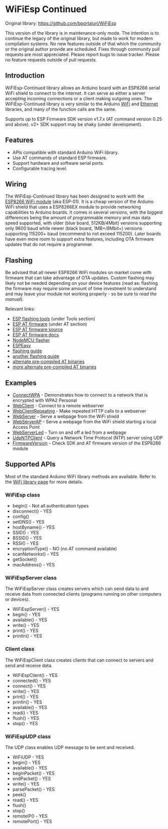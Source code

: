 # WiFiEsp Continued

Original library: https://github.com/bportaluri/WiFiEsp

This version of the library is in maintenance-only mode. The intention is to continue the legacy of the original library, but made to work for modern compilation systems. No new features outside of that which the community or the original author provide are scheduled. Fixes through community pull requests are most appreciated. Please report bugs to issue tracker. Please no feature requests outside of pull requests.

## Introduction

WiFiEsp-Continued library allows an Arduino board with an ESP8266 serial WiFi shield to connect to the internet.
It can serve as either a server accepting incoming connections or a client making outgoing ones.
The WiFiEsp-Continued library is very similar to the Arduino [WiFi](http://www.arduino.cc/en/Reference/WiFi) and [Ethernet](http://www.arduino.cc/en/Reference/Ethernet) libraries, and many of the function calls are the same. 

Supports up to ESP Firmware SDK version v1.7.x (AT command version 0.25 and above). v2+ SDK support may be shaky (under development).

## Features

- APIs compatible with standard Arduino WiFi library.
- Use AT commands of standard ESP firmware.
- Support hardware and software serial ports.
- Configurable tracing level.

## Wiring

The WiFiEsp-Continued library has been designed to work with the [ESP8266 WiFi module](https://www.allaboutcircuits.com/projects/breadboard-and-program-an-esp-01-circuit-with-the-arduino-ide/) (aka ESP-01). It is a cheap version of the Arduino WiFi shield that uses a ESP8266EX module to provide networking capabilities to Arduino boards. It comes in several versions, with the biggest differences being the amount of programmable memory and max data speed supported, with older (blue board, 512KB/4Mbit) versions supporting only 9600 baud while newer (black board, 1MB+/8Mbit+) versions supporting 115200+ baud (recommend to not exceed 115200). Later boards have even more room to support extra features, including OTA firmware updates that do not require a programmer.

## Flashing

Be advised that all newer ESP8266 WiFi modules on market come with firmware that can take advantage of OTA updates. Custom flashing may likely not be needed depending on your device features (read as: flashing the firmware may require some amount of time investment to understand and may leave your module not working properly - so be sure to *read the manual*).

Relevant links:
* [ESP flashing tools](https://www.espressif.com/en/products/socs/esp8266ex/resources) (under Tools section)
* [ESP AT firmware](https://www.espressif.com/en/products/socs/esp8266ex/resources) (under AT section)
* [ESP AT firmware source](https://github.com/espressif/esp-at)
* [ESP AT firmware docs](https://docs.espressif.com/projects/esp-at/en/release-v2.2.0.0_esp8266/index.html)
* [NodeMCU flasher](https://github.com/nodemcu/nodemcu-flasher)
* [ESPEasy](https://github.com/letscontrolit/ESPEasy)
* [flashing guide](https://www.allaboutcircuits.com/projects/flashing-the-ESP-01-firmware-to-SDK-v2.0.0-is-easier-now)
* [another flashing guide](https://www.electronicshub.org/update-flash-esp8266-firmware/)
* [alternate pre-compiled AT binaries](https://github.com/CytronTechnologies/esp-at-binaries)
* [more alternate pre-compiled AT binaries](https://github.com/loboris/ESP8266_AT_LoBo)

## Examples

- [ConnectWPA](https://github.com/NachtRaveVL/WiFiEsp-Continued/blob/master/examples/ConnectWPA/ConnectWPA.ino) - Demonstrates how to connect to a network that is encrypted with WPA2 Personal
- [WebClient](https://github.com/NachtRaveVL/WiFiEsp-Continued/blob/master/examples/WebClient/WebClient.ino) - Connect to a remote webserver 
- [WebClientRepeating](https://github.com/NachtRaveVL/WiFiEsp-Continued/blob/master/examples/WebClientRepeating/WebClientRepeating.ino) - Make repeated HTTP calls to a webserver 
- [WebServer](https://github.com/NachtRaveVL/WiFiEsp-Continued/blob/master/examples/WebServer/WebServer.ino) - Serve a webpage from the WiFi shield 
- [WebServerAP](https://github.com/NachtRaveVL/WiFiEsp-Continued/blob/master/examples/WebServerAP/WebServerAP.ino) - Serve a webpage from the WiFi shield starting a local Access Point
- [WebServerLed](https://github.com/NachtRaveVL/WiFiEsp-Continued/blob/master/examples/WebServerLed/WebServerLed.ino) - Turn on and off a led from a webpage
- [UdpNTPClient](https://github.com/NachtRaveVL/WiFiEsp-Continued/blob/master/examples/UdpNTPClient/UdpNTPClient.ino) - Query a Network Time Protocol (NTP) server using UDP
- [FirmwareVersion](https://github.com/NachtRaveVL/WiFiEsp-Continued/blob/master/examples/FirmwareVersion/FirmwareVersion.ino) - Check SDK and AT firmware version of the ESP8266 module

## Supported APIs

Most of the standard Arduino WiFi library methods are available. Refer to the [WiFi library page](http://www.arduino.cc/en/Reference/WiFi) for more details.

### WiFiEsp class

- begin() - Not all authentication types
- disconnect() - YES
- config()
- setDNS() - YES
- hostByname() - YES
- SSID() - YES
- BSSID() - YES
- RSSI() - YES
- encryptionType() - NO (no AT command available)
- scanNetworks() - YES
- getSocket()
- macAddress() - YES


### WiFiEspServer class

The WiFiEspServer class creates servers which can send data to and receive data from connected clients (programs running on other computers or devices).

- WiFiEspServer() - YES
- begin() - YES
- available() - YES
- write() - YES
- print() - YES
- println() - YES


### Client class

The WiFiEspClient class creates clients that can connect to servers and send and receive data.

- WiFiEspClient() - YES
- connected() - YES
- connect() - YES
- write() - YES
- print() - YES
- println() - YES
- available() - YES
- read() - YES
- flush() - YES
- stop() - YES


### WiFiEspUDP class

The UDP class enables UDP message to be sent and received.

- WiFiUDP - YES
- begin() - YES
- available() - YES
- beginPacket() - YES
- endPacket() - YES
- write() - YES
- parsePacket() - YES
- peek()
- read() - YES
- flush()
- stop()
- remoteIP() - YES
- remotePort() - YES
